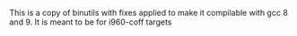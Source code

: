 This is a copy of binutils with fixes applied to make it compilable with gcc 8
and 9. It is meant to be for i960-coff targets

